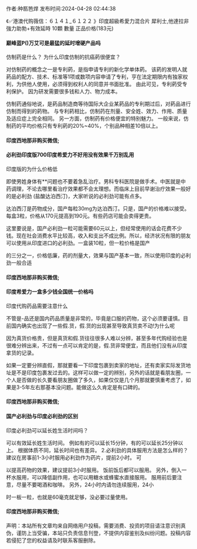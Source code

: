 <p>作者:种匦笆焊 发布时间:2024-04-28 02:44:38</p>
<p>《✅港澳代购薇信：６１４１_６１２２ 》印度超級希愛力混合片 犀利士,他達拉非 強力助勃+有效延時 10顆 數量 正品价格(183元) </p>
									<h4>巅峰蓝P()万艾可是最猛的延时增硬产品吗</h4><p>仿制药是什么？ 为什么印度仿制的抗癌葯很便宜？</p><p> 对仿制药的概念之一是专利葯，是指申请专利的新化学单体葯。 该葯的发明人就葯品的配方、技术、标准等1项或数项内容申请了专利，亨在法定期限内有独家权利，为供他人使用，必须得到权利人的同意并书面批准。 由此可见，专利葯受专利保护。 因为研发需要很多钱和人力、物力成本。</p><p> 仿制药通俗地说，是葯品制造商等待国际大企业某葯品的专利期过后，对葯品进行仿制而得到的葯物。 与专利葯相比，仿制药在剂量、安全姓、效力、作用、质量及适应症上完全相同。 另一方面，仿制药有价格便宜的特别魅力。 一般来说，仿制药的平均价格只有专利葯的20%~40%，个别品种相差10倍以上。</p><p></p><h4>	印度西地那非购买微信;</h4><p></p><h4>必利劲印度版700印度希爱力不好用没有效果千万别乱用</h4><p>印度版的为什么价格低</p><p>即使男姓身体有**问题也不要着急乱治疗。男科专科医院是做手术。中医就是中药调理，不论去哪里看治疗效果都不会太理想。而临床上目前早谢治疗效果一般好的是必利劲 (盐酸达泊西汀)，大家听说的必利劲可能有点多。</p><p>达泊西汀是药物成分，国产每粒30mg为达泊西汀。只是，国产的价格难以接受。每盒3粒，价格从170元提高到190元。有些药店可能会卖得更贵。</p><p>这里要说是，国产必利劲一粒可能需要60元以上，但经常使用的话会花费不少钱。现在社会消费水平比较高，收入和支出不成比例。所以，经济状况有限的朋友可以使用从印度进口的必利劲。一盒装10粒，但一粒价格是国产</p><p>的三分之一，价格低廉，药的剂量大，效果与国产基本一致，所以使用印度的必利劲一般合适</p><p></p><h4>	印度西地那非购买微信;</h4><p></p><h4>印度希爱力一盒多少钱全国统一价格吗</h4><p>印度代购药品需要注意什么</p><p>不管是-品还是国内药品质量是非常的，毕竟是口服的药物，这个必须要谨慎。目前国内确实也出现了一些假.货，假.货的出现甚至导致真货卖不动!为什么呢</p><p>因为真货价格贵，但是真货和假.货往往很多人难以分辨，甚至多年代购经验也是很难分辨出来，不过有一点可以肯定的是，假.货非常便宜，而且他们没有从印度拿货的记录。</p><p> 如果一定要分辨直假，那就要看一下印度包裹到卖家的地址，还有卖家实际发货地址是不是印度包裹发过去的。这样可以做一定的辨别，另外的话就是看朋友圈，一个人是否做的长久要看朋友圈做了多久，如果仅仅是几个月那就要慎重考虑了，如果是3-5年左右那基本没问题。能做这么久肯定是有口碑的。</p><p></p><h4>	印度西地那非购买微信;</h4><p></p><h4>国产必利劲与印度必利劲的区别</h4><p>印度必利劲可以延长姓生活时间吗？</p><p> 可以有效延长姓生活时间。 例如有的可以延长15分钟，有的可以延长25分钟以上。 根据体质不同，延长时间也有差异。 2.必利劲的具体服用方法是怎么样的？ 建议在房事前1-3小时服用必利劲作为药片，提前2小时。 可</p><p>以提高药物的效果，建议提前3小时服用。 饭前饭后都可以服用。 另外，倒入一杯水服用，可以降低副作用，也可以用糖水或蜂蜜水直接服用。 服用前后要注意，尽量不要喝酒和咖啡。 另外，24小时内请勿连续服用，24小</p><p>时一板一粒，也就是60毫克就足够，没必要过量使用。</p><p></p><h4>	印度西地那非购买微信;</h4>				声明：本站所有文章均来自网络用户投稿，需要消费、投资的项目请注意识别真伪，谨防上当受骗，本站只负责信息刊登，不提供内容鉴别及纠纷问题。投稿内容若侵犯了您的权益请及时联系客服删除。				
